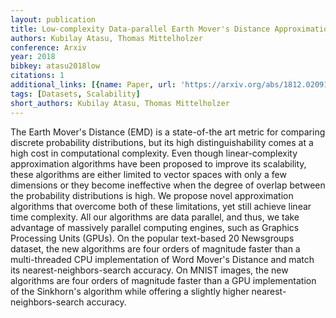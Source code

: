 ```yaml
---
layout: publication
title: Low-complexity Data-parallel Earth Mover's Distance Approximations
authors: Kubilay Atasu, Thomas Mittelholzer
conference: Arxiv
year: 2018
bibkey: atasu2018low
citations: 1
additional_links: [{name: Paper, url: 'https://arxiv.org/abs/1812.02091'}]
tags: [Datasets, Scalability]
short_authors: Kubilay Atasu, Thomas Mittelholzer
---
```

The Earth Mover's Distance (EMD) is a state-of-the art metric for comparing
discrete probability distributions, but its high distinguishability comes at a
high cost in computational complexity. Even though linear-complexity
approximation algorithms have been proposed to improve its scalability, these
algorithms are either limited to vector spaces with only a few dimensions or
they become ineffective when the degree of overlap between the probability
distributions is high. We propose novel approximation algorithms that overcome
both of these limitations, yet still achieve linear time complexity. All our
algorithms are data parallel, and thus, we take advantage of massively parallel
computing engines, such as Graphics Processing Units (GPUs). On the popular
text-based 20 Newsgroups dataset, the new algorithms are four orders of
magnitude faster than a multi-threaded CPU implementation of Word Mover's
Distance and match its nearest-neighbors-search accuracy. On MNIST images, the
new algorithms are four orders of magnitude faster than a GPU implementation of
the Sinkhorn's algorithm while offering a slightly higher
nearest-neighbors-search accuracy.